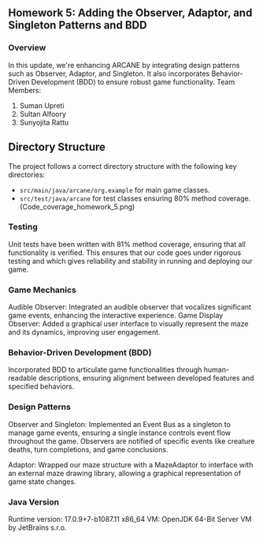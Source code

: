 ## Homework 5: Adding the Observer, Adaptor, and Singleton Patterns and BDD 


### Overview
In this update, we're enhancing ARCANE by integrating design patterns such as Observer, Adaptor, and Singleton. It also incorporates Behavior-Driven Development (BDD) to ensure robust game functionality.
Team Members:

1. Suman Upreti
2. Sultan Alfoory
3. Sunyojita Rattu

## Directory Structure
The project follows a correct directory structure with the following key directories:
- `src/main/java/arcane/org.example` for main game classes.
- `src/test/java/arcane` for test classes ensuring 80% method coverage.(Code_coverage_homework_5.png)

### Testing
Unit tests have been written with 81% method coverage, ensuring that all functionality is verified. This ensures that our code goes under rigorous testing and which gives reliability and stability in running and deploying our game.

### Game Mechanics
Audible Observer: Integrated an audible observer that vocalizes significant game events, enhancing the interactive experience.
Game Display Observer: Added a graphical user interface to visually represent the maze and its dynamics, improving user engagement.

### Behavior-Driven Development (BDD)
Incorporated BDD to articulate game functionalities through human-readable descriptions, ensuring alignment between developed features and specified behaviors.

### Design Patterns
Observer and Singleton: Implemented an Event Bus as a singleton to manage game events, ensuring a single instance controls event flow throughout the game. Observers are notified of specific events like creature deaths, turn completions, and game conclusions.

Adaptor: Wrapped our maze structure with a MazeAdaptor to interface with an external maze drawing library, allowing a graphical representation of game state changes.





### Java Version

Runtime version: 17.0.9+7-b1087.11 x86_64
VM: OpenJDK 64-Bit Server VM by JetBrains s.r.o.
